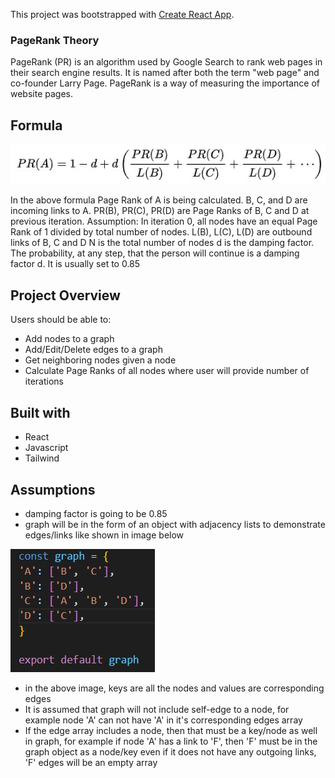 This project was bootstrapped with [Create React App](https://github.com/facebook/create-react-app).

### PageRank Theory

PageRank (PR) is an algorithm used by Google Search to rank web pages in their search engine results. It is named after both the term "web page" and co-founder Larry Page. PageRank is a way of measuring the importance of website pages.

## Formula

![](/images/pagerank-formula.jpg)

In the above formula Page Rank of A is being calculated. 
B, C, and D are incoming links to A.
PR(B), PR(C), PR(D) are Page Ranks of B, C and D at previous iteration.
Assumption: In iteration 0, all nodes have an equal Page Rank of 1 divided by total number of nodes.
L(B), L(C), L(D) are outbound links of B, C and D
N is the total number of nodes
d is the damping factor. The probability, at any step, that the person will continue is a damping factor d. It is usually set to 0.85

## Project Overview

Users should be able to:

- Add nodes to a graph
- Add/Edit/Delete edges to a graph
- Get neighboring nodes given a node
- Calculate Page Ranks of all nodes where user will provide number of iterations

## Built with

- React
- Javascript
- Tailwind

## Assumptions

- damping factor is going to be 0.85
- graph will be in the form of an object with adjacency lists to demonstrate edges/links like shown in image below

![](/images/graph-format.jpg)

- in the above image, keys are all the nodes and values are corresponding edges
- It is assumed that graph will not include self-edge to a node, for example node 'A' can not have 'A' in it's corresponding edges array
- If the edge array includes a node, then that must be a key/node as well in graph, for example if node 'A' has a link to 'F', then 'F' must be in the graph object as a node/key even if it does not have any outgoing links, 'F' edges will be an empty array

